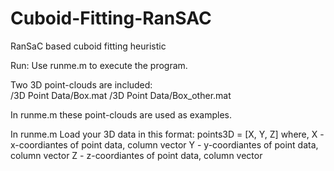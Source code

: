 # Cuboid-Fitting-RanSAC
RanSaC based cuboid fitting heuristic

Run:
  Use runme.m to execute the program.

  Two 3D point-clouds are included:       
    /3D Point Data/Box.mat
    /3D Point Data/Box_other.mat
    
  In runme.m these point-clouds are used as examples.
  
  In runme.m Load your 3D data in this format:
    points3D = [X, Y, Z]
    where,
    X - x-coordiantes of point data, column vector
    Y - y-coordiantes of point data, column vector
    Z - z-coordiantes of point data, column vector
    
    
  
